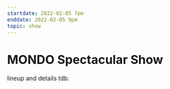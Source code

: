 ```yaml
---
startdate: 2022-02-05 7pm
enddate: 2022-02-05 9pm
topic: show
---
```


# MONDO Spectacular Show

lineup and details tdb.

